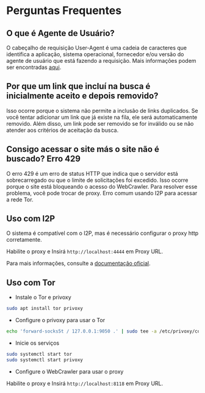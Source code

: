 # Perguntas Frequentes

## O que é Agente de Usuário?
O cabeçalho de requisição User-Agent é uma cadeia de caracteres que identifica a aplicação, sistema operacional, fornecedor e/ou versão do agente de usuário que está fazendo a requisição. Mais informações podem ser encontradas [aqui](https://developer.mozilla.org/pt-BR/docs/Web/HTTP/Headers/User-Agent).

## Por que um link que incluí na busca é inicialmente aceito e depois removido?
Isso ocorre porque o sistema não permite a inclusão de links duplicados. Se você tentar adicionar um link que já existe na fila, ele será automaticamente removido. Além disso, um link pode ser removido se for inválido ou se não atender aos critérios de aceitação da busca.

## Consigo acessar o site más o site não é buscado? Erro 429
O erro 429 é um erro de status HTTP que indica que o servidor está sobrecarregado ou que o limite de solicitações foi excedido.
Isso ocorre porque o site está bloqueando o acesso do WebCrawler.
Para resolver esse problema, você pode trocar de proxy.
Erro comum usando I2P para acessar a rede Tor.

## Uso com I2P
O sistema é compatível com o I2P, mas é necessário configurar o proxy http corretamente.

Habilite o proxy e Insirá `http://localhost:4444` em Proxy URL.

Para mais informações, consulte a [documentação oficial](https://geti2p.net/pt/docs/api).

## Uso com Tor
- Instale o Tor e privoxy
```bash
sudo apt install tor privoxy
```
- Configure o privoxy para usar o Tor
```bash
echo 'forward-socks5t / 127.0.0.1:9050 .' | sudo tee -a /etc/privoxy/config
```
- Inicie os serviços
```bash
sudo systemctl start tor
sudo systemctl start privoxy
```
- Configure o WebCrawler para usar o proxy

Habilite o proxy e Insirá `http://localhost:8118` em Proxy URL.
